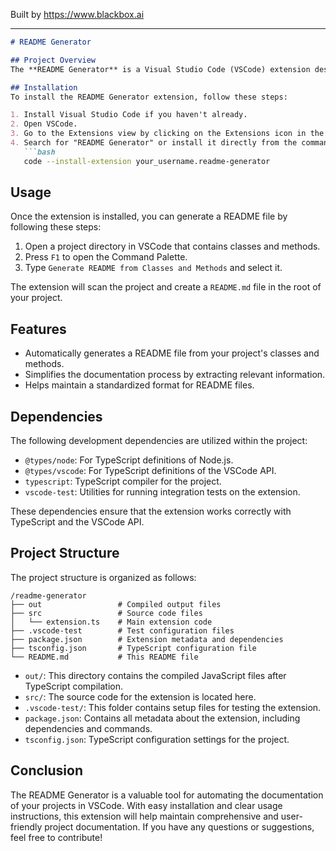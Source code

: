 
Built by https://www.blackbox.ai

---

```markdown
# README Generator

## Project Overview
The **README Generator** is a Visual Studio Code (VSCode) extension designed to scan your project's classes and methods, automatically generating a well-structured README.md file based on the detected content. This tool helps streamline documentation processes, making it easier for developers to maintain project clarity and accessibility.

## Installation
To install the README Generator extension, follow these steps:

1. Install Visual Studio Code if you haven't already.
2. Open VSCode.
3. Go to the Extensions view by clicking on the Extensions icon in the Activity Bar on the side of the window.
4. Search for "README Generator" or install it directly from the command line:
   ```bash
   code --install-extension your_username.readme-generator
   ```

## Usage
Once the extension is installed, you can generate a README file by following these steps:

1. Open a project directory in VSCode that contains classes and methods.
2. Press `F1` to open the Command Palette.
3. Type `Generate README from Classes and Methods` and select it.

The extension will scan the project and create a `README.md` file in the root of your project.

## Features
- Automatically generates a README file from your project's classes and methods.
- Simplifies the documentation process by extracting relevant information.
- Helps maintain a standardized format for README files.

## Dependencies
The following development dependencies are utilized within the project:

- `@types/node`: For TypeScript definitions of Node.js.
- `@types/vscode`: For TypeScript definitions of the VSCode API.
- `typescript`: TypeScript compiler for the project.
- `vscode-test`: Utilities for running integration tests on the extension.

These dependencies ensure that the extension works correctly with TypeScript and the VSCode API.

## Project Structure
The project structure is organized as follows:

```
/readme-generator
├── out                 # Compiled output files
├── src                 # Source code files
│   └── extension.ts    # Main extension code
├── .vscode-test        # Test configuration files
├── package.json        # Extension metadata and dependencies
├── tsconfig.json       # TypeScript configuration file
└── README.md           # This README file
```

- `out/`: This directory contains the compiled JavaScript files after TypeScript compilation.
- `src/`: The source code for the extension is located here.
- `.vscode-test/`: This folder contains setup files for testing the extension.
- `package.json`: Contains all metadata about the extension, including dependencies and commands.
- `tsconfig.json`: TypeScript configuration settings for the project.

## Conclusion
The README Generator is a valuable tool for automating the documentation of your projects in VSCode. With easy installation and clear usage instructions, this extension will help maintain comprehensive and user-friendly project documentation. If you have any questions or suggestions, feel free to contribute!
```